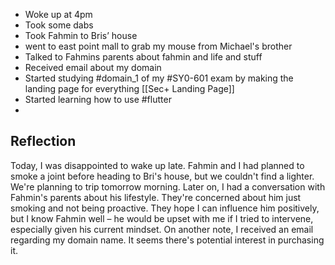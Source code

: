 - Woke up at 4pm
- Took some dabs
- Took Fahmin to Bris’ house
- went to east point mall to grab my mouse from Michael's brother
- Talked to Fahmins parents about fahmin and life and stuff
- Received email about my domain
- Started studying #domain_1 of my #SY0-601 exam by making the landing page for everything [[Sec+ Landing Page]]
- Started learning how to use #flutter
- 
## Reflection 
Today, I was disappointed to wake up late. Fahmin and I had planned to smoke a joint before heading to Bri's house, but we couldn't find a lighter. We're planning to trip tomorrow morning. Later on, I had a conversation with Fahmin's parents about his lifestyle. They're concerned about him just smoking and not being proactive. They hope I can influence him positively, but I know Fahmin well – he would be upset with me if I tried to intervene, especially given his current mindset. On another note, I received an email regarding my domain name. It seems there's potential interest in purchasing it.